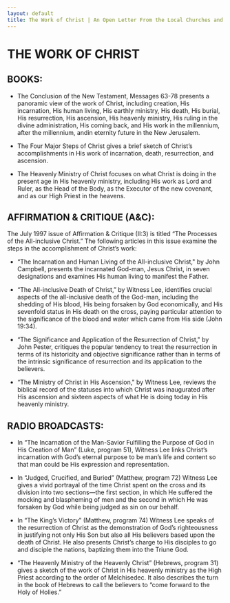 ```yaml
---
layout: default
title: The Work of Christ | An Open Letter From the Local Churches and Living Stream Ministry Concerning the Teachings of Witness Lee
---
```

# THE WORK OF CHRIST

## BOOKS:

* The Conclusion of the New Testament, Messages 63-78 presents a panoramic view of the work of Christ, including creation, His incarnation, His human living, His earthly ministry, His death, His burial, His resurrection, His ascension, His heavenly ministry, His ruling in the divine administration, His coming back, and His work in the millennium, after the millennium, andin eternity future in the New Jerusalem.

* The Four Major Steps of Christ gives a brief sketch of Christ’s accomplishments in His work of incarnation, death, resurrection, and ascension.

* The Heavenly Ministry of Christ focuses on what Christ is doing in the present age in His heavenly ministry, including His work as Lord and Ruler, as the Head of the Body, as the Executor of the new covenant, and as our High Priest in the heavens.

## AFFIRMATION & CRITIQUE (A&C):

The July 1997 issue of Affirmation & Critique (II:3) is titled “The Processes of the All-inclusive Christ.” The following articles in this issue examine the steps in the accomplishment of Christ’s work:

* “The Incarnation and Human Living of the All-inclusive Christ," by John Campbell, presents the incarnated God-man, Jesus Christ, in seven designations and examines His human living to manifest the Father.

* “The All-inclusive Death of Christ,” by Witness Lee, identifies crucial aspects of the all-inclusive death of the God-man, including the shedding of His blood, His being forsaken by God economically, and His sevenfold status in His death on the cross, paying particular attention to the significance of the blood and water which came from His side (John 19:34).

* “The Significance and Application of the Resurrection of Christ," by John Pester, critiques the popular tendency to treat the resurrection in terms of its historicity and objective significance rather than in terms of the intrinsic significance of resurrection and its application to the believers.

* “The Ministry of Christ in His Ascension," by Witness Lee, reviews the biblical record of the statuses into which Christ was inaugurated after His ascension and sixteen aspects of what He is doing today in His heavenly ministry.

## RADIO BROADCASTS:

* In “The Incarnation of the Man-Savior Fulfilling the Purpose of God in His Creation of Man” (Luke, program 51), Witness Lee links Christ’s incarnation with God’s eternal purpose to be man’s life and content so that man could be His expression and representation.

* In “Judged, Crucified, and Buried” (Matthew, program 72) Witness Lee gives a vivid portrayal of the time Christ spent on the cross and its division into two sections—the first section, in which He suffered the mocking and blaspheming of men and the second in which He was forsaken by God while being judged as sin on our behalf.

* In “The King’s Victory” (Matthew, program 74) Witness Lee speaks of the resurrection of Christ as the demonstration of God’s righteousness in justifying not only His Son but also all His believers based upon the death of Christ. He also presents Christ’s charge to His disciples to go and disciple the nations, baptizing them into the Triune God.

* “The Heavenly Ministry of the Heavenly Christ” (Hebrews, program 31) gives a sketch of the work of Christ in His heavenly ministry as the High Priest according to the order of Melchisedec. It also describes the turn in the book of Hebrews to call the believers to “come forward to the Holy of Holies.”